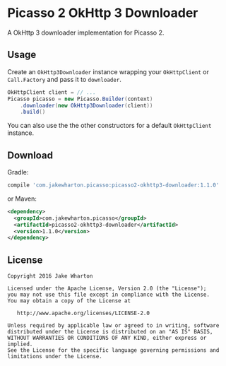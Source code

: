 Picasso 2 OkHttp 3 Downloader
=============================

A OkHttp 3 downloader implementation for Picasso 2.



Usage
-----

Create an `OkHttp3Downloader` instance wrapping your `OkHttpClient` or `Call.Factory` and pass it
to `downloader`.

```java
OkHttpClient client = // ...
Picasso picasso = new Picasso.Builder(context)
    .downloader(new OkHttp3Downloader(client))
    .build()
```

You can also use the the other constructors for a default `OkHttpClient` instance.



Download
--------

Gradle:
```groovy
compile 'com.jakewharton.picasso:picasso2-okhttp3-downloader:1.1.0'
```
or Maven:
```xml
<dependency>
  <groupId>com.jakewharton.picasso</groupId>
  <artifactId>picasso2-okhttp3-downloader</artifactId>
  <version>1.1.0</version>
</dependency>
```



License
-------

    Copyright 2016 Jake Wharton

    Licensed under the Apache License, Version 2.0 (the "License");
    you may not use this file except in compliance with the License.
    You may obtain a copy of the License at

       http://www.apache.org/licenses/LICENSE-2.0

    Unless required by applicable law or agreed to in writing, software
    distributed under the License is distributed on an "AS IS" BASIS,
    WITHOUT WARRANTIES OR CONDITIONS OF ANY KIND, either express or implied.
    See the License for the specific language governing permissions and
    limitations under the License.
